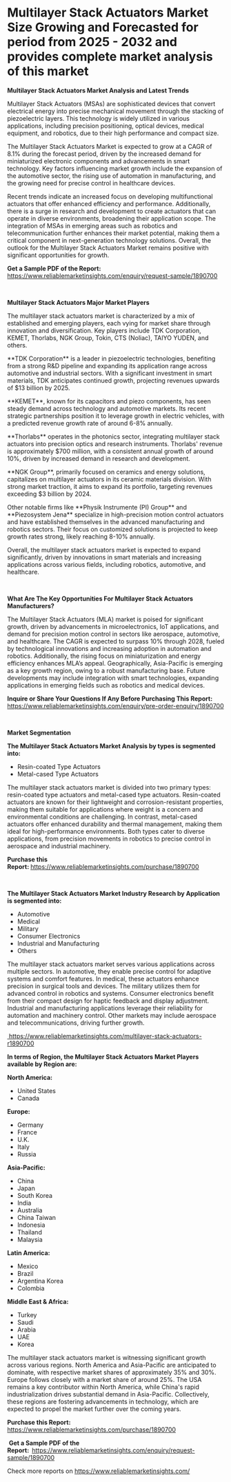 <p><h1>Multilayer Stack Actuators Market Size Growing and Forecasted for period from 2025 - 2032 and provides complete market analysis of this market</h1></p><p><strong>Multilayer Stack Actuators Market Analysis and Latest Trends</strong></p>
<p><p>Multilayer Stack Actuators (MSAs) are sophisticated devices that convert electrical energy into precise mechanical movement through the stacking of piezoelectric layers. This technology is widely utilized in various applications, including precision positioning, optical devices, medical equipment, and robotics, due to their high performance and compact size. </p><p>The Multilayer Stack Actuators Market is expected to grow at a CAGR of 8.1% during the forecast period, driven by the increased demand for miniaturized electronic components and advancements in smart technology. Key factors influencing market growth include the expansion of the automotive sector, the rising use of automation in manufacturing, and the growing need for precise control in healthcare devices. </p><p>Recent trends indicate an increased focus on developing multifunctional actuators that offer enhanced efficiency and performance. Additionally, there is a surge in research and development to create actuators that can operate in diverse environments, broadening their application scope. The integration of MSAs in emerging areas such as robotics and telecommunication further enhances their market potential, making them a critical component in next-generation technology solutions. Overall, the outlook for the Multilayer Stack Actuators Market remains positive with significant opportunities for growth.</p></p>
<p><strong>Get a Sample PDF of the Report:&nbsp;</strong> <a href="https://www.reliablemarketinsights.com/enquiry/request-sample/1890700?utm_campaign=2287&utm_medium=2&utm_source=Github&utm_content=ia&utm_term=13022025&utm_id=multilayer-stack-actuators">https://www.reliablemarketinsights.com/enquiry/request-sample/1890700</a></p>
<p>&nbsp;</p>
<p><strong>Multilayer Stack Actuators Major Market Players</strong></p>
<p><p>The multilayer stack actuators market is characterized by a mix of established and emerging players, each vying for market share through innovation and diversification. Key players include TDK Corporation, KEMET, Thorlabs, NGK Group, Tokin, CTS (Noliac), TAIYO YUDEN, and others. </p><p>**TDK Corporation** is a leader in piezoelectric technologies, benefiting from a strong R&D pipeline and expanding its application range across automotive and industrial sectors. With a significant investment in smart materials, TDK anticipates continued growth, projecting revenues upwards of $13 billion by 2025.</p><p>**KEMET**, known for its capacitors and piezo components, has seen steady demand across technology and automotive markets. Its recent strategic partnerships position it to leverage growth in electric vehicles, with a predicted revenue growth rate of around 6-8% annually.</p><p>**Thorlabs** operates in the photonics sector, integrating multilayer stack actuators into precision optics and research instruments. Thorlabs' revenue is approximately $700 million, with a consistent annual growth of around 10%, driven by increased demand in research and development.</p><p>**NGK Group**, primarily focused on ceramics and energy solutions, capitalizes on multilayer actuators in its ceramic materials division. With strong market traction, it aims to expand its portfolio, targeting revenues exceeding $3 billion by 2024.</p><p>Other notable firms like **Physik Instrumente (PI) Group** and **Piezosystem Jena** specialize in high-precision motion control actuators and have established themselves in the advanced manufacturing and robotics sectors. Their focus on customized solutions is projected to keep growth rates strong, likely reaching 8-10% annually.</p><p>Overall, the multilayer stack actuators market is expected to expand significantly, driven by innovations in smart materials and increasing applications across various fields, including robotics, automotive, and healthcare.</p></p>
<p>&nbsp;</p>
<p><strong>What Are The Key Opportunities For Multilayer Stack Actuators Manufacturers?</strong></p>
<p><p>The Multilayer Stack Actuators (MLA) market is poised for significant growth, driven by advancements in microelectronics, IoT applications, and demand for precision motion control in sectors like aerospace, automotive, and healthcare. The CAGR is expected to surpass 10% through 2028, fueled by technological innovations and increasing adoption in automation and robotics. Additionally, the rising focus on miniaturization and energy efficiency enhances MLA’s appeal. Geographically, Asia-Pacific is emerging as a key growth region, owing to a robust manufacturing base. Future developments may include integration with smart technologies, expanding applications in emerging fields such as robotics and medical devices.</p></p>
<p><strong>Inquire or Share Your Questions If Any Before Purchasing This Report:</strong> <a href="https://www.reliablemarketinsights.com/enquiry/pre-order-enquiry/1890700?utm_campaign=2287&utm_medium=2&utm_source=Github&utm_content=ia&utm_term=13022025&utm_id=multilayer-stack-actuators">https://www.reliablemarketinsights.com/enquiry/pre-order-enquiry/1890700</a></p>
<p>&nbsp;</p>
<p><strong>Market Segmentation</strong></p>
<p><strong>The Multilayer Stack Actuators Market Analysis by types is segmented into:</strong></p>
<p><ul><li>Resin-coated Type Actuators</li><li>Metal-cased Type Actuators</li></ul></p>
<p><p>The multilayer stack actuators market is divided into two primary types: resin-coated type actuators and metal-cased type actuators. Resin-coated actuators are known for their lightweight and corrosion-resistant properties, making them suitable for applications where weight is a concern and environmental conditions are challenging. In contrast, metal-cased actuators offer enhanced durability and thermal management, making them ideal for high-performance environments. Both types cater to diverse applications, from precision movements in robotics to precise control in aerospace and industrial machinery.</p></p>
<p><strong>Purchase this Report:&nbsp;</strong><a href="https://www.reliablemarketinsights.com/purchase/1890700?utm_campaign=2287&utm_medium=2&utm_source=Github&utm_content=ia&utm_term=13022025&utm_id=multilayer-stack-actuators">https://www.reliablemarketinsights.com/purchase/1890700</a></p>
<p>&nbsp;</p>
<p><strong>The Multilayer Stack Actuators Market Industry Research by Application is segmented into:</strong></p>
<p><ul><li>Automotive</li><li>Medical</li><li>Military</li><li>Consumer Electronics</li><li>Industrial and Manufacturing</li><li>Others</li></ul></p>
<p><p>The multilayer stack actuators market serves various applications across multiple sectors. In automotive, they enable precise control for adaptive systems and comfort features. In medical, these actuators enhance precision in surgical tools and devices. The military utilizes them for advanced control in robotics and systems. Consumer electronics benefit from their compact design for haptic feedback and display adjustment. Industrial and manufacturing applications leverage their reliability for automation and machinery control. Other markets may include aerospace and telecommunications, driving further growth.</p></p>
<p><a href="https://www.reliablemarketinsights.com/multilayer-stack-actuators-r1890700?utm_campaign=2287&utm_medium=2&utm_source=Github&utm_content=ia&utm_term=13022025&utm_id=multilayer-stack-actuators">&nbsp;https://www.reliablemarketinsights.com/multilayer-stack-actuators-r1890700</a></p>
<p><strong>In terms of Region, the Multilayer Stack Actuators Market Players available by Region are:</strong></p>
<p>
    <p> <strong> North America: </strong>
        <ul>
            <li>United States</li>
            <li>Canada</li>
        </ul>
        </p> 
    <p> <strong> Europe: </strong>
        <ul>
            <li>Germany</li>
            <li>France</li>
            <li>U.K.</li>
            <li>Italy</li>
            <li>Russia</li>
        </ul>
        </p> 
    <p> <strong> Asia-Pacific: </strong>
        <ul>
            <li>China</li>
            <li>Japan</li>
            <li>South Korea</li>
            <li>India</li>
            <li>Australia</li>
            <li>China Taiwan</li>
            <li>Indonesia</li>
            <li>Thailand</li>
            <li>Malaysia</li>
        </ul>
        </p> 
    <p> <strong> Latin America: </strong>
        <ul>
            <li>Mexico</li>
            <li>Brazil</li>
            <li>Argentina Korea</li>
            <li>Colombia</li>
        </ul>
        </p> 
    <p> <strong> Middle East & Africa: </strong>
        <ul>
            <li>Turkey</li>
            <li>Saudi</li>
            <li>Arabia</li>
            <li>UAE</li>
            <li>Korea</li>
        </ul>
    </p>
    </p>
<p><p>The multilayer stack actuators market is witnessing significant growth across various regions. North America and Asia-Pacific are anticipated to dominate, with respective market shares of approximately 35% and 30%. Europe follows closely with a market share of around 25%. The USA remains a key contributor within North America, while China's rapid industrialization drives substantial demand in Asia-Pacific. Collectively, these regions are fostering advancements in technology, which are expected to propel the market further over the coming years.</p></p>
<p><strong>Purchase this Report: </strong><a href="https://www.reliablemarketinsights.com/purchase/1890700?utm_campaign=2287&utm_medium=2&utm_source=Github&utm_content=ia&utm_term=13022025&utm_id=multilayer-stack-actuators">https://www.reliablemarketinsights.com/purchase/1890700</a></p>
<p>&nbsp;<strong>Get a Sample PDF of the Report:&nbsp;&nbsp;</strong><a href="https://www.reliablemarketinsights.com/enquiry/request-sample/1890700?utm_campaign=2287&utm_medium=2&utm_source=Github&utm_content=ia&utm_term=13022025&utm_id=multilayer-stack-actuators">https://www.reliablemarketinsights.com/enquiry/request-sample/1890700</a></p>
<p><strong></strong></p>
<p>Check more reports on <a href="https://www.reliablemarketinsights.com/?utm_campaign=2287&utm_medium=2&utm_source=Github&utm_content=ia&utm_term=13022025&utm_id=multilayer-stack-actuators">https://www.reliablemarketinsights.com/</a></p>